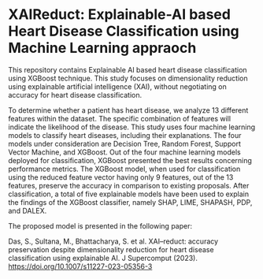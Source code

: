 # XAIReduct: Explainable-AI based Heart Disease Classification using Machine Learning appraoch 
This repository contains Explainable AI based heart disease classification using XGBoost technique. This study focuses on dimensionality reduction using explainable artificial intelligence (XAI), without negotiating on accuracy for heart disease classification.

To determine whether a patient has heart disease, we analyze 13 different features within the dataset. The specific combination of features will indicate the likelihood of the disease. This study uses four machine learning models to classify heart diseases, including their explanations. The four models under consideration are Decision Tree, Random Forest, Support Vector Machine, and XGBoost. Out of the four machine learning models deployed for classification, XGBoost presented the best results concerning performance metrics. The XGBoost model, when used for classification using the reduced feature vector having only 9 features, out of the 13 features, preserve the accuracy in comparison to existing proposals. After classification, a total of five explainable models have been used to explain the findings of the XGBoost classifier, namely SHAP, LIME, SHAPASH, PDP, and DALEX.

The proposed model is presented in the following paper: 

Das, S., Sultana, M., Bhattacharya, S. et al. XAI–reduct: accuracy preservation despite dimensionality reduction for heart disease classification using explainable AI. J Supercomput (2023). https://doi.org/10.1007/s11227-023-05356-3
